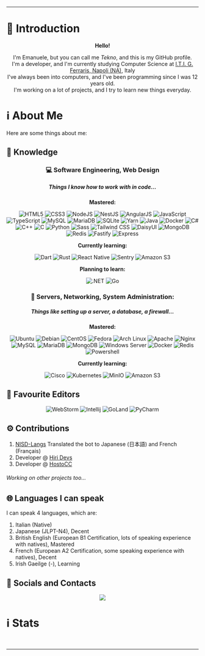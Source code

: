 <!--suppress ALL -->
<hr>
<h1>🎤 Introduction</h1>
<p align="center">
  <strong>Hello!</strong>
</p>
<p align="center"> 
  I'm Emanuele, but you can call me <i>Tekno</i>, and this is my GitHub profile. 
  <br> 
  I'm a developer, and I'm currently studying Computer Science at <a href="https://itiferraris.edu.it">I.T.I. G. Ferraris, Napoli (NA)</a>, Italy
  <br>
  I've always been into computers, and I've been programming since I was 12 years old.
  <br>
  I'm working on a lot of projects, and I try to learn new things everyday.
</p>
<h1>ℹ️ About Me</h1>
<p>Here are some things about me:</p>
<h2>🔧 Knowledge</h2>
<!-- SOFTWARE -->
<h3 align="center">💻 Software Engineering, Web Design</h3>
<h5 align="center"><i>Things I know how to work with in code...</i></h5>
<p align="center">
  <strong>Mastered:</strong>
</p>
<p align="center">
  <img alt="HTML5" src="https://img.shields.io/badge/HTML5-000000.svg?&style=for-the-badge&logo=html5" />
  <img alt="CSS3" src="https://img.shields.io/badge/CSS3-000000.svg?&style=for-the-badge&logo=css3" />
  <img alt="NodeJS" src="https://img.shields.io/badge/Node.js-000000.svg?&style=for-the-badge&logo=node.js" />
  <img alt="NestJS" src="https://img.shields.io/badge/Nest.js-000000.svg?&style=for-the-badge&logo=nestjs" />
  <img alt="AngularJS" src="https://img.shields.io/badge/Angular%202-000000.svg?&style=for-the-badge&logo=angularjs" />
  <img alt="JavaScript" src="https://img.shields.io/badge/JavaScript-000000.svg?&style=for-the-badge&logo=javascript" />
  <img alt="TypeScript" src="https://img.shields.io/badge/TypeScript-000000.svg?&style=for-the-badge&logo=typescript" />
  <img alt="MySQL" src="https://img.shields.io/badge/MySQL-000000.svg?&style=for-the-badge&logo=mysql" />
  <img alt="MariaDB" src="https://img.shields.io/badge/MariaDB-000000?style=for-the-badge&logo=mariadb" />
  <img alt="SQLite" src="https://img.shields.io/badge/SQLite-000000.svg?style=for-the-badge&logo=sqlite" />
  <img alt="Yarn" src="https://img.shields.io/badge/Yarn-000000.svg?style=for-the-badge&logo=yarn" />
  <img alt="Java" src="https://img.shields.io/badge/Java-000000.svg?&style=for-the-badge&logo=openjdk" />
  <img alt="Docker" src="https://img.shields.io/badge/Docker-000000.svg?style=for-the-badge&logo=docker" />
  <img alt="C#" src="https://img.shields.io/badge/C%23-000000.svg?style=for-the-badge&logo=c-sharp" />
  <img alt="C++" src="https://img.shields.io/badge/C++-000000?style=for-the-badge&logo=cplusplus" />
  <img alt="C" src="https://img.shields.io/badge/C-000000?style=for-the-badge&logo=c" />
  <img alt="Python" src="https://img.shields.io/badge/Python-000000?style=for-the-badge&logo=python" />
  <img alt="Sass" src="https://img.shields.io/badge/Sass-000000.svg?&style=for-the-badge&logo=sass" />
  <img alt="Tailwind CSS" src="https://img.shields.io/badge/Tailwind%20CSS-000000.svg?&style=for-the-badge&logo=tailwind%20css" />
  <img alt="DaisyUI" src="https://img.shields.io/badge/DaisyUI-000000.svg?&style=for-the-badge&logo=daisyUI" />
  <img alt="MongoDB" src="https://img.shields.io/badge/MongoDB-000000.svg?&style=for-the-badge&logo=mongodb" />
  <img alt="Redis" src="https://img.shields.io/badge/Redis-000000.svg?&style=for-the-badge&logo=redis" />
  <img alt="Fastify" src="https://img.shields.io/badge/Fastify-000000.svg?&style=for-the-badge&logo=fastify" />
  <img alt="Express" src="https://img.shields.io/badge/Express-000000.svg?&style=for-the-badge&logo=express" />
</p>
<p align="center">
  <strong>Currently learning:</strong>
</p>
<p align="center">
  <img alt="Dart" src="https://img.shields.io/badge/dart-000000.svg?&style=for-the-badge&logo=dart" />
  <img alt="Rust" src="https://img.shields.io/badge/rust-000000.svg?style=for-the-badge&logo=rust" />
  <img alt="React Native" src="https://img.shields.io/badge/react native-000000?style=for-the-badge&logo=react" />
  <img alt="Sentry" src="https://img.shields.io/badge/sentry-000000?style=for-the-badge&logo=sentry">
  <img alt="Amazon S3" src="https://img.shields.io/badge/Amazon%20S3-000000.svg?&style=for-the-badge&logo=amazon%20s3" />
</p>
<p align="center">
  <strong>Planning to learn:</strong>
</p>
<p align="center">
  <img alt=".NET" src="https://img.shields.io/badge/.NET-000000?style=for-the-badge&logo=dotnet" />
  <img alt="Go" src="https://img.shields.io/badge/Go-000000?style=for-the-badge&logo=go" />
</p>
<!-- NETWORKING AND SERVERS -->
<h3 align="center">🔨 Servers, Networking, System Administration:</h3>
<h5 align="center"><i>Things like setting up a server, a database, a firewall...</i></h5>
<p align="center">
  <strong>Mastered:</strong>
</p>
<p align="center">
  <img alt="Ubuntu" src="https://img.shields.io/badge/Ubuntu-000000.svg?&style=for-the-badge&logo=ubuntu" />
  <img alt="Debian" src="https://img.shields.io/badge/Debian-000000.svg?&style=for-the-badge&logo=debian" />
  <img alt="CentOS" src="https://img.shields.io/badge/CentOS-000000.svg?&style=for-the-badge&logo=centos" />
  <img alt="Fedora" src="https://img.shields.io/badge/Fedora-000000.svg?&style=for-the-badge&logo=fedora" />
  <img alt="Arch Linux" src="https://img.shields.io/badge/Arch%20Linux-000000.svg?&style=for-the-badge&logo=arch%20linux" />
  <img alt="Apache" src="https://img.shields.io/badge/Apache%20HTTPD-000000.svg?&style=for-the-badge&logo=apache" />
  <img alt="Nginx" src="https://img.shields.io/badge/NGINX-000000.svg?&style=for-the-badge&logo=nginx" />
  <img alt="MySQL" src="https://img.shields.io/badge/MySQL-000000.svg?&style=for-the-badge&logo=mysql" />
  <img alt="MariaDB" src="https://img.shields.io/badge/MariaDB-000000.svg?&style=for-the-badge&logo=mariadb" />
  <img alt="MongoDB" src="https://img.shields.io/badge/MongoDB-000000.svg?&style=for-the-badge&logo=mongodb" />
  <img alt="Windows Server" src="https://img.shields.io/badge/Windows%20Server-000000.svg?&style=for-the-badge&logo=windows" />
  <img alt="Docker" src="https://img.shields.io/badge/Docker-000000.svg?&style=for-the-badge&logo=docker" />
  <img alt="Redis" src="https://img.shields.io/badge/Redis-000000.svg?&style=for-the-badge&logo=redis" />
  <img alt="Powershell" src="https://img.shields.io/badge/Powershell-000000.svg?&style=for-the-badge&logo=powershell" />
</p>
<p align="center">
  <strong>Currently learning:</strong>
</p>
<p align="center">
  <img alt="Cisco" src="https://img.shields.io/badge/Cisco-000000?style=for-the-badge&logo=cisco" />
  <img alt="Kubernetes" src="https://img.shields.io/badge/Kubernetes-000000.svg?&style=for-the-badge&logo=kubernetes" />
  <img alt="MinIO" src="https://img.shields.io/badge/MinIO-000000.svg?&style=for-the-badge&logo=amazon%s3" />
  <img alt="Amazon S3" src="https://img.shields.io/badge/Amazon%20S3-000000.svg?&style=for-the-badge&logo=amazon%20s3" />
</p>
<h2>📝 Favourite Editors</h2>
<p align="center">
  <img alt="WebStorm" src="https://img.shields.io/badge/WebStorm-000000.svg?style=for-the-badge&logo=webstorm" />
  <img alt="Intellij" src="https://img.shields.io/badge/IntelliJ%20IDEA-000000.svg?style=for-the-badge&logo=intellij-idea" />
  <img alt="GoLand" src="https://img.shields.io/badge/GoLand-000000.svg?style=for-the-badge&logo=goland" />
  <img alt="PyCharm" src="https://img.shields.io/badge/PyCharm-000000.svg?style=for-the-badge&logo=pycharm" />
</p>
<h2>⚙️ Contributions</h2>
<ol>
  <li>
    <a href="https://github.com/Polliog/NISD-Langs" target="_blank">NISD-Langs</a> Translated the bot to Japanese (日本語) and French (Français)
  </li>
  <li> Developer @ <a href="https://hiri.dev" target="_blank">Hiri Devs</a>
  </li>
  <li> Developer @ <a href="https://github.com/HostoCC" target="_blank">HostoCC</a>
  </li>
</ol>
<h6>Working on other projects too...</h6>
<h2>🌐 Languages I can speak</h2>
<p> I can speak 4 languages, which are:
<ol>
  <li> Italian (Native) </li>
  <li> Japanese (JLPT-N4), Decent </li>
  <li> British English (European B1 Certification, lots of speaking experience with natives), Mastered </li>
  <li> French (European A2 Certification, some speaking experience with natives), Decent </li>
  <li> Irish Gaeilge (-), Learning </li>
</ol>
<h2>📱 Socials and Contacts</h2>
<p align="center">
  <a href="mailto:tekno@hiri.dev" target="_blank">
  <img src="https://img.shields.io/badge/tekno@hiri.dev-Email-000000.svg?style=for-the-badge">
  </a>
</p>
<!---
  <h1>💻 Hiri Devs</h1><p align="center"><img align="center" src="http://hiri.dev/logo/hiri-banner.png"><h2><strong>Hiri Devs</strong></h2>
      ...things
  </p>
  -->
<h1>ℹ️ Stats</h1>
<p align="center">
  <img alt="" src="https://github-readme-stats.vercel.app/api?username=teknosenpai&show_icons=true&theme=tokyonight&count_private=true&include_all_commits=true" /> &nbsp; </a>
</p>
<hr>
